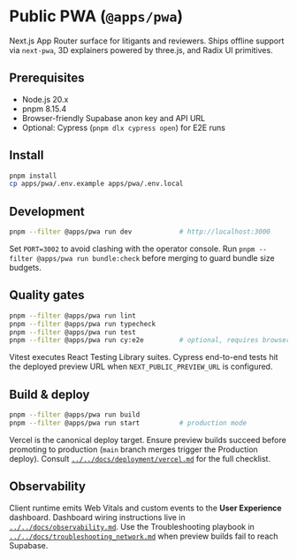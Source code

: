 # Public PWA (`@apps/pwa`)

Next.js App Router surface for litigants and reviewers. Ships offline support via `next-pwa`, 3D explainers powered by three.js, and Radix UI primitives.

## Prerequisites

- Node.js 20.x
- pnpm 8.15.4
- Browser-friendly Supabase anon key and API URL
- Optional: Cypress (`pnpm dlx cypress open`) for E2E runs

## Install

```bash
pnpm install
cp apps/pwa/.env.example apps/pwa/.env.local
```

## Development

```bash
pnpm --filter @apps/pwa run dev            # http://localhost:3000
```

Set `PORT=3002` to avoid clashing with the operator console. Run `pnpm --filter @apps/pwa run bundle:check` before merging to guard bundle size budgets.

## Quality gates

```bash
pnpm --filter @apps/pwa run lint
pnpm --filter @apps/pwa run typecheck
pnpm --filter @apps/pwa run test
pnpm --filter @apps/pwa run cy:e2e         # optional, requires browsers
```

Vitest executes React Testing Library suites. Cypress end-to-end tests hit the deployed preview URL when `NEXT_PUBLIC_PREVIEW_URL` is configured.

## Build & deploy

```bash
pnpm --filter @apps/pwa run build
pnpm --filter @apps/pwa run start          # production mode
```

Vercel is the canonical deploy target. Ensure preview builds succeed before promoting to production (`main` branch merges trigger the Production deploy). Consult [`../../docs/deployment/vercel.md`](../../docs/deployment/vercel.md) for the full checklist.

## Observability

Client runtime emits Web Vitals and custom events to the **User Experience** dashboard. Dashboard wiring instructions live in [`../../docs/observability.md`](../../docs/observability.md). Use the Troubleshooting playbook in [`../../docs/troubleshooting_network.md`](../../docs/troubleshooting_network.md) when preview builds fail to reach Supabase.
